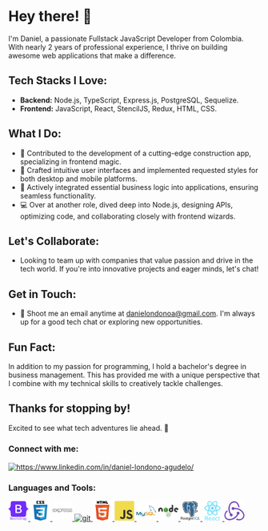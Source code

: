 # Hey there! 👋

I'm Daniel, a passionate Fullstack JavaScript Developer from Colombia. With nearly 2 years of professional experience, I thrive on building awesome web applications that make a difference.

## Tech Stacks I Love:

- **Backend:** Node.js, TypeScript, Express.js, PostgreSQL, Sequelize.
- **Frontend:** JavaScript, React, StencilJS, Redux, HTML, CSS.
  
## What I Do:

- 🚀 Contributed to the development of a cutting-edge construction app, specializing in frontend magic.
- 🎨 Crafted intuitive user interfaces and implemented requested styles for both desktop and mobile platforms.
- 💼 Actively integrated essential business logic into applications, ensuring seamless functionality.
- 💻 Over at another role, dived deep into Node.js, designing APIs, optimizing code, and collaborating closely with frontend wizards.

## Let's Collaborate:

- Looking to team up with companies that value passion and drive in the tech world. If you're into innovative projects and eager minds, let's chat!

## Get in Touch:

- 📧 Shoot me an email anytime at danielondonoa@gmail.com. I'm always up for a good tech chat or exploring new opportunities.

## Fun Fact:

In addition to my passion for programming, I hold a bachelor's degree in business management. This has provided me with a unique perspective that I combine with my technical skills to creatively tackle challenges.

## Thanks for stopping by!

Excited to see what tech adventures lie ahead. 🌟

<h3 align="left">Connect with me:</h3>
<p align="left">
<a href="https://www.linkedin.com/in/daniel-londono-agudelo/" target="_blank"><img align="center" src="https://raw.githubusercontent.com/rahuldkjain/github-profile-readme-generator/master/src/images/icons/Social/linked-in-alt.svg" alt="https://www.linkedin.com/in/daniel-londono-agudelo/" height="30" width="40" /></a>
</p>

<h3 align="left">Languages and Tools:</h3>
<p align="left"> <a href="https://getbootstrap.com" target="_blank" rel="noreferrer"> <img src="https://raw.githubusercontent.com/devicons/devicon/master/icons/bootstrap/bootstrap-plain-wordmark.svg" alt="bootstrap" width="40" height="40"/> </a> <a href="https://www.w3schools.com/css/" target="_blank" rel="noreferrer"> <img src="https://raw.githubusercontent.com/devicons/devicon/master/icons/css3/css3-original-wordmark.svg" alt="css3" width="40" height="40"/> </a> <a href="https://expressjs.com" target="_blank" rel="noreferrer"> <img src="https://raw.githubusercontent.com/devicons/devicon/master/icons/express/express-original-wordmark.svg" alt="express" width="40" height="40"/> </a> <a href="https://git-scm.com/" target="_blank" rel="noreferrer"> <img src="https://www.vectorlogo.zone/logos/git-scm/git-scm-icon.svg" alt="git" width="40" height="40"/> </a> <a href="https://www.w3.org/html/" target="_blank" rel="noreferrer"> <img src="https://raw.githubusercontent.com/devicons/devicon/master/icons/html5/html5-original-wordmark.svg" alt="html5" width="40" height="40"/> </a> <a href="https://developer.mozilla.org/en-US/docs/Web/JavaScript" target="_blank" rel="noreferrer"> <img src="https://raw.githubusercontent.com/devicons/devicon/master/icons/javascript/javascript-original.svg" alt="javascript" width="40" height="40"/> </a> <a href="https://www.mysql.com/" target="_blank" rel="noreferrer"> <img src="https://raw.githubusercontent.com/devicons/devicon/master/icons/mysql/mysql-original-wordmark.svg" alt="mysql" width="40" height="40"/> </a> <a href="https://nodejs.org" target="_blank" rel="noreferrer"> <img src="https://raw.githubusercontent.com/devicons/devicon/master/icons/nodejs/nodejs-original-wordmark.svg" alt="nodejs" width="40" height="40"/> </a> <a href="https://www.postgresql.org" target="_blank" rel="noreferrer"> <img src="https://raw.githubusercontent.com/devicons/devicon/master/icons/postgresql/postgresql-original-wordmark.svg" alt="postgresql" width="40" height="40"/> </a> <a href="https://reactjs.org/" target="_blank" rel="noreferrer"> <img src="https://raw.githubusercontent.com/devicons/devicon/master/icons/react/react-original-wordmark.svg" alt="react" width="40" height="40"/> </a> <a href="https://redux.js.org" target="_blank" rel="noreferrer"> <img src="https://raw.githubusercontent.com/devicons/devicon/master/icons/redux/redux-original.svg" alt="redux" width="40" height="40"/> </a> </p>
